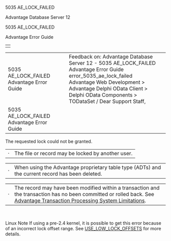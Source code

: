 5035 AE\_LOCK\_FAILED




Advantage Database Server 12  

5035 AE\_LOCK\_FAILED

Advantage Error Guide

|  |
| --- |
|  |

|  |  |  |  |  |
| --- | --- | --- | --- | --- |
| 5035 AE\_LOCK\_FAILED  Advantage Error Guide |  |  | Feedback on: Advantage Database Server 12 - 5035 AE\_LOCK\_FAILED Advantage Error Guide error\_5035\_ae\_lock\_failed Advantage Web Development > Advantage Delphi OData Client > Delphi OData Components > TODataSet / Dear Support Staff, |  |
| 5035 AE\_LOCK\_FAILED  Advantage Error Guide |  |  |  |  |

The requested lock could not be granted.

|  |  |
| --- | --- |
| · | The file or record may be locked by another user. |

|  |  |
| --- | --- |
| · | When using the Advantage proprietary table type (ADTs) and the current record has been deleted. |

|  |  |
| --- | --- |
| · | The record may have been modified within a transaction and the transaction has no been committed or rolled back. See [Advantage Transaction Processing System Limitations](master_advantage_transaction_processing_system_limitations.htm). |

 

Linux Note If using a pre-2.4 kernel, it is possible to get this error because of an incorrect lock offset range. See [USE\_LOW\_LOCK\_OFFSETS](master_advantage_local_server_configuration.htm) for more details.